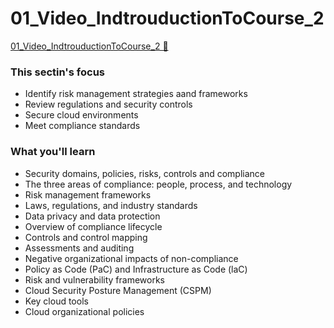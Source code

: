 # 01_Video_IndtrouductionToCourse_2

[01_Video_IndtrouductionToCourse_2 &#128279;](https://www.coursera.org/learn/strategies-for-cloud-security-risk-management/lecture/QnFVA/introduction-to-course-2)

### This sectin's focus

- Identify risk management strategies aand frameworks
- Review regulations and security controls
- Secure cloud environments
- Meet compliance standards

### What you'll learn

- Security domains, policies, risks, controls and compliance
- The three areas of compliance: people, process, and technology
- Risk management frameworks
- Laws, regulations, and industry standards
- Data privacy and data protection
- Overview of compliance lifecycle
- Controls and control mapping
- Assessments and auditing
- Negative organizational impacts of non-compliance
- Policy as Code (PaC) and Infrastructure as Code (laC)
- Risk and vulnerability frameworks
- Cloud Security Posture Management (CSPM)
- Key cloud tools
- Cloud organizational policies
